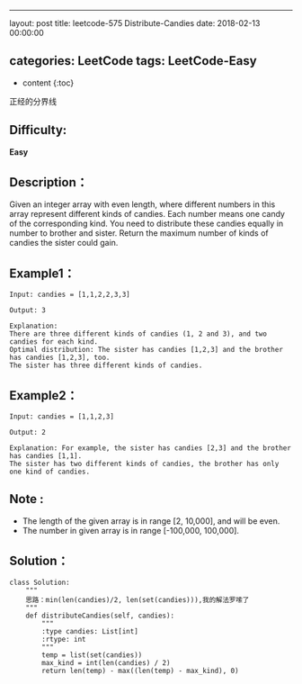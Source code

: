 
---
layout: post
title:  leetcode-575 Distribute-Candies
date:   2018-02-13 00:00:00

categories: LeetCode
tags: LeetCode-Easy
---

* content
{:toc}

正经的分界线





## Difficulty:

**Easy**

## Description：

Given an integer array with even length, where different numbers in this array 
represent different kinds of candies. Each number means one candy of the corresponding kind. 
You need to distribute these candies equally in number to brother and sister. 
Return the maximum number of kinds of candies the sister could gain.


## Example1：

```
Input: candies = [1,1,2,2,3,3]

Output: 3

Explanation:
There are three different kinds of candies (1, 2 and 3), and two candies for each kind.
Optimal distribution: The sister has candies [1,2,3] and the brother has candies [1,2,3], too. 
The sister has three different kinds of candies.
```

## Example2：

```
Input: candies = [1,1,2,3]

Output: 2

Explanation: For example, the sister has candies [2,3] and the brother has candies [1,1]. 
The sister has two different kinds of candies, the brother has only one kind of candies.
```

## Note :

- The length of the given array is in range [2, 10,000], and will be even.
- The number in given array is in range [-100,000, 100,000].

## Solution：

```
class Solution:
    """
    思路：min(len(candies)/2, len(set(candies))),我的解法罗嗦了
    """
    def distributeCandies(self, candies):
        """
        :type candies: List[int]
        :rtype: int
        """
        temp = list(set(candies))
        max_kind = int(len(candies) / 2)
        return len(temp) - max((len(temp) - max_kind), 0)
```